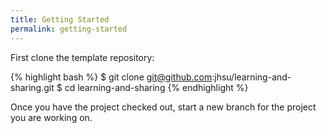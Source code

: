 ```yaml
---
title: Getting Started
permalink: getting-started
---
```


First clone the template repository:

{% highlight bash %}
$ git clone git@github.com:jhsu/learning-and-sharing.git
$ cd learning-and-sharing
{% endhighlight %}

Once you have the project checked out, start a new branch for the project
you are working on.
